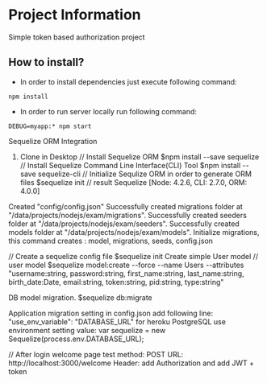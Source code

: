 # Project Information
Simple token based authorization project

## How to install?

- In order to install dependencies just execute following command:

```
npm install
```

- In order to run server locally run following command:
```
DEBUG=myapp:* npm start
```

Sequelize ORM Integration

1. Clone in Desktop
// Install Sequelize ORM
$npm install --save sequelize
// Install Sequelize Command Line Interface(CLI) Tool
$npm install --save sequelize-cli
// Initialize Sequlize ORM in order to generate ORM files
$sequelize init
// result
Sequelize [Node: 4.2.6, CLI: 2.7.0, ORM: 4.0.0]

Created "config/config.json"
Successfully created migrations folder at "/data/projects/nodejs/exam/migrations".
Successfully created seeders folder at "/data/projects/nodejs/exam/seeders".
Successfully created models folder at "/data/projects/nodejs/exam/models".
Initialize migrations, this command creates : model, migrations, seeds, config.json

// Create a sequelize config file
$sequelize init
Create simple User model
// user model
$sequelize model:create --force --name Users --attributes "username:string, password:string,  first_name:string, last_name:string, birth_date:Date, email:string, token:string, pid:string, type:string"

DB model migration.
$sequelize db:migrate

Application migration setting
in config.json add following line: "use_env_variable": "DATABASE_URL"
for heroku PostgreSQL use environment setting value: var sequelize = new Sequelize(process.env.DATABASE_URL);


// After login welcome page test
method: POST
URL: http://localhost:3000/welcome
Header: add Authorization and add JWT + token